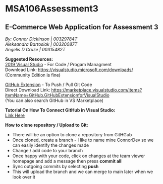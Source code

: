 # MSA106Assessment3
## E-Commerce Web Application for Assessment 3

*By: Connor Dickinson | 00329784T\
    Aleksandra Bartosiak | 00320087T\
    Angelis D Cruze | 00315482T* 

**Suggested Resources:**\
[2019 Visual Studio](https://visualstudio.microsoft.com/downloads/) - For Code / Progam Managment \
Download Link: https://visualstudio.microsoft.com/downloads/ \
(Community Edition is fine)

[GitHub Extension](https://marketplace.visualstudio.com/items?itemName=GitHub.GitHubExtensionforVisualStudio) - To Push / Pull Git Code \
Direct Download Link: https://marketplace.visualstudio.com/items?itemName=GitHub.GitHubExtensionforVisualStudio \
(You can also search GitHub in VS Marketplace)

**Tutorial On How To Connect GitHub in Visual Studio:** \
[Link Here](https://github.com/github/VisualStudio/blob/master/docs/getting-started/authenticating-to-github.md)

**How to clone repository / Upload to Git:**
* There will be an option to clone a repository from GitHGub
* Once cloned, create a branch - I like to name mine ConnorDev so we can easily identify the changes made
* Change / add code to your branch 
* Once happy with your code, click on changes at the team viewer homepage and add a message then press **commit all**
* Sync outgoing commits by selecting **push**
* This will upload the branch and we can merge to main later when we look over it
